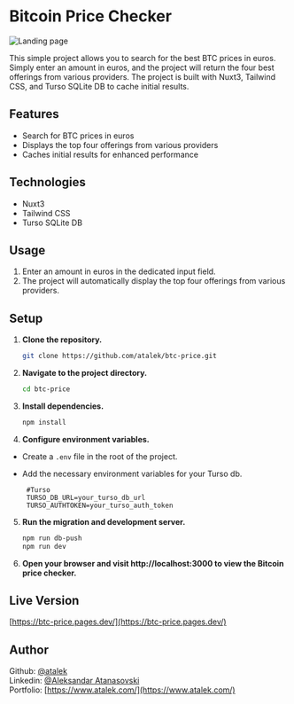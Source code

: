 # Bitcoin Price Checker

![Landing page](https://res.cloudinary.com/dkofkuquf/image/upload/v1705710748/nuxtshop/ahvofnnfwjtooptlxamk.png)

This simple project allows you to search for the best BTC prices in euros.
Simply enter an amount in euros, and the project will return the four best
offerings from various providers. The project is built with Nuxt3, Tailwind CSS,
and Turso SQLite DB to cache initial results.

## Features

- Search for BTC prices in euros
- Displays the top four offerings from various providers
- Caches initial results for enhanced performance

## Technologies

- Nuxt3
- Tailwind CSS
- Turso SQLite DB

## Usage

1. Enter an amount in euros in the dedicated input field.
2. The project will automatically display the top four offerings from various
   providers.

## Setup

1. **Clone the repository.**

   ```bash
   git clone https://github.com/atalek/btc-price.git

   ```

2. **Navigate to the project directory.**

   ```bash
   cd btc-price

   ```

3. **Install dependencies.**

   ```bash
   npm install

   ```

4. **Configure environment variables.**

- Create a `.env` file in the root of the project.
- Add the necessary environment variables for your Turso db.

  ```env
   #Turso
   TURSO_DB_URL=your_turso_db_url
   TURSO_AUTHTOKEN=your_turso_auth_token
  ```

5. **Run the migration and development server.**

   ```bash
   npm run db-push
   npm run dev

   ```

6. **Open your browser and visit http://localhost:3000 to view the Bitcoin price
   checker.**

## Live Version

[https://btc-price.pages.dev/](https://btc-price.pages.dev/)

## Author

Github: [@atalek](https://github.com/atalek) <br> Linkedin:
[@Aleksandar Atanasovski](https://www.linkedin.com/in/aleksandar-atanasovski-16b123263/)
<br> Portfolio: [https://www.atalek.com/](https://www.atalek.com/)
